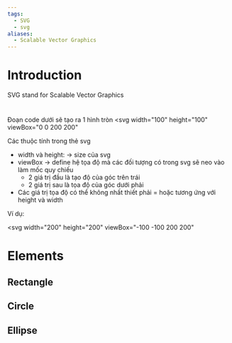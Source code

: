 ```yaml
---
tags:
  - SVG
  - svg
aliases:
  - Scalable Vector Graphics
---
```

# Introduction

SVG stand for Scalable Vector Graphics

# 

Đoạn code dưới sẽ tạo ra 1 hình tròn
<svg 
  width="100" 
  height="100" 
  viewBox="0 0 200 200"
>
  <circle cx="100" cy="100" r="50" />
</svg>

Các thuộc tính trong thẻ svg
- width và height: -> size của svg
- viewBox -> define hệ tọa độ mà các đối tượng có trong svg sẽ neo vào làm mốc quy chiếu
	- 2 giá trị đầu là tạo độ của góc trên trái
	- 2 giá trị sau là tọa độ của góc dưới phải
- Các giá trị tọa độ có thể không nhất thiết phải = hoặc tương ứng với height và width

Ví dụ:

<svg 
  width="200"
  height="200"
  viewBox="-100 -100 200 200"
>
  <circle 
    cx="0"
    cy="20"
    r="70"
    fill="#D1495B" 
  />
</svg>


# Elements

## Rectangle

## Circle

## Ellipse